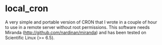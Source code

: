 # local_cron
A very simple and portable version of CRON that I wrote in a couple of hour to use in a remote server without root permissions. This software needs Miranda (http://github.com/nardinan/miranda) and has been tested on Scientific Linux (>= 6.5).
